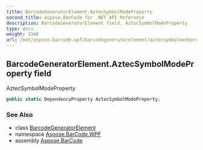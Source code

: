 ```yaml
---
title: BarcodeGeneratorElement.AztecSymbolModeProperty
second_title: Aspose.BarCode for .NET API Reference
description: BarcodeGeneratorElement field. AztecSymbolModeProperty
type: docs
weight: 1560
url: /net/aspose.barcode.wpf/barcodegeneratorelement/aztecsymbolmodeproperty/
---
```

## BarcodeGeneratorElement.AztecSymbolModeProperty field

AztecSymbolModeProperty

```csharp
public static DependencyProperty AztecSymbolModeProperty;
```

### See Also

* class [BarcodeGeneratorElement](../)
* namespace [Aspose.BarCode.WPF](../../barcodegeneratorelement/)
* assembly [Aspose.BarCode](../../../)


